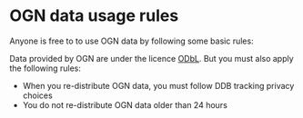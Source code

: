 # OGN data usage rules

Anyone is free to to use OGN data by following some basic rules:

Data provided by OGN are under the licence [ODbL](https://opendatacommons.org/licenses/odbl/summary/).
But you must also apply the following rules:
* When you re-distribute OGN data, you must follow DDB tracking privacy choices
* You do not re-distribute OGN data older than 24 hours

